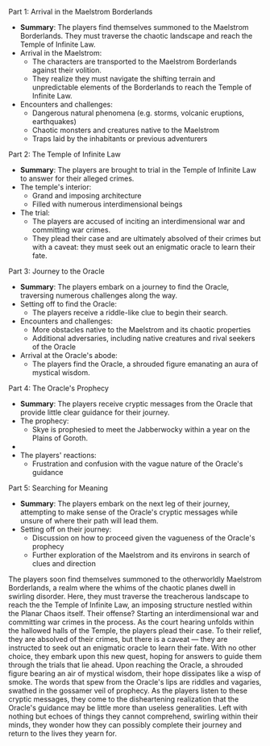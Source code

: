 

 Part 1: Arrival in the Maelstrom Borderlands
- **Summary**: The players find themselves summoned to the Maelstrom Borderlands. They must traverse the chaotic landscape and reach the Temple of Infinite Law.
- Arrival in the Maelstrom:
   - The characters are transported to the Maelstrom Borderlands against their volition.
   - They realize they must navigate the shifting terrain and unpredictable elements of the Borderlands to reach the Temple of Infinite Law.
- Encounters and challenges:
   - Dangerous natural phenomena (e.g. storms, volcanic eruptions, earthquakes)
   - Chaotic monsters and creatures native to the Maelstrom
   - Traps laid by the inhabitants or previous adventurers

 Part 2: The Temple of Infinite Law
- **Summary**: The players are brought to trial in the Temple of Infinite Law to answer for their alleged crimes.
- The temple's interior:
   - Grand and imposing architecture
   - Filled with numerous interdimensional beings
- The trial:
   - The players are accused of inciting an interdimensional war and committing war crimes.
   - They plead their case and are ultimately absolved of their crimes but with a caveat: they must seek out an enigmatic oracle to learn their fate.

 Part 3: Journey to the Oracle
- **Summary**: The players embark on a journey to find the Oracle, traversing numerous challenges along the way.
- Setting off to find the Oracle:
   - The players receive a riddle-like clue to begin their search.
- Encounters and challenges:
   - More obstacles native to the Maelstrom and its chaotic properties
   - Additional adversaries, including native creatures and rival seekers of the Oracle
- Arrival at the Oracle's abode:
   - The players find the Oracle, a shrouded figure emanating an aura of mystical wisdom.

 Part 4: The Oracle's Prophecy
- **Summary**: The players receive cryptic messages from the Oracle that provide little clear guidance for their journey.
- The prophecy:
   - Skye is prophesied to meet the Jabberwocky within a year on the Plains of Goroth.
- 
- The players' reactions:
   - Frustration and confusion with the vague nature of the Oracle's guidance

 Part 5: Searching for Meaning
- **Summary**: The players embark on the next leg of their journey, attempting to make sense of the Oracle's cryptic messages while unsure of where their path will lead them.
- Setting off on their journey:
   - Discussion on how to proceed given the vagueness of the Oracle's prophecy
   - Further exploration of the Maelstrom and its environs in search of clues and direction



The players soon find themselves summoned to the otherworldly Maelstrom Borderlands, a realm where the whims of the chaotic planes dwell in swirling disorder. Here, they must traverse the treacherous landscape to reach the the Temple of Infinite Law, an imposing structure nestled within the Planar Chaos itself. Their offense? Starting an interdimensional war and committing war crimes in the process.
As the court hearing unfolds within the hallowed halls of the Temple, the players plead their case. To their relief, they are absolved of their crimes, but there is a caveat — they are instructed to seek out an enigmatic oracle to learn their fate. With no other choice, they embark upon this new quest, hoping for answers to guide them through the trials that lie ahead.
Upon reaching the Oracle, a shrouded figure bearing an air of mystical wisdom, their hope dissipates like a wisp of smoke. The words that spew from the Oracle's lips are riddles and vagaries, swathed in the gossamer veil of prophecy. As the players listen to these cryptic messages, they come to the disheartening realization that the Oracle's guidance may be little more than useless generalities. Left with nothing but echoes of things they cannot comprehend, swirling within their minds, they wonder how they can possibly complete their journey and return to the lives they yearn for.
